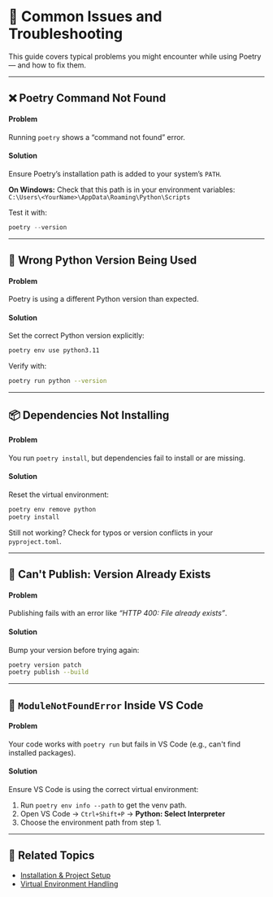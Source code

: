 # 🧯 Common Issues and Troubleshooting

This guide covers typical problems you might encounter while using Poetry — and how to fix them.

---

## ❌ Poetry Command Not Found

#### Problem

Running `poetry` shows a “command not found” error.

#### Solution

Ensure Poetry’s installation path is added to your system’s `PATH`.

**On Windows:**
Check that this path is in your environment variables:
`C:\Users\<YourName>\AppData\Roaming\Python\Scripts`

Test it with:

```powershell
poetry --version
```

---

## 🐍 Wrong Python Version Being Used

#### Problem

Poetry is using a different Python version than expected.

#### Solution

Set the correct Python version explicitly:

```bash
poetry env use python3.11
```

Verify with:

```bash
poetry run python --version
```

---

## 📦 Dependencies Not Installing

#### Problem

You run `poetry install`, but dependencies fail to install or are missing.

#### Solution

Reset the virtual environment:

```bash
poetry env remove python
poetry install
```

Still not working? Check for typos or version conflicts in your `pyproject.toml`.

---

## 🔁 Can't Publish: Version Already Exists

#### Problem

Publishing fails with an error like *“HTTP 400: File already exists”*.

#### Solution

Bump your version before trying again:

```bash
poetry version patch
poetry publish --build
```

---

## 🧪 `ModuleNotFoundError` Inside VS Code

#### Problem

Your code works with `poetry run` but fails in VS Code (e.g., can't find installed packages).

#### Solution

Ensure VS Code is using the correct virtual environment:

1. Run `poetry env info --path` to get the venv path.
2. Open VS Code → `Ctrl+Shift+P` → **Python: Select Interpreter**
3. Choose the environment path from step 1.

---

## 📘 Related Topics

* [Installation & Project Setup](02_project_setup.md)
* [Virtual Environment Handling](05_virtualenv_handling.md)


